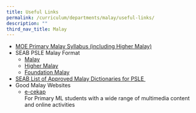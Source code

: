 ```yaml
---
title: Useful Links
permalink: /curriculum/departments/malay/useful-links/
description: ""
third_nav_title: Malay
---
```


<ul>
<li><a href="https://www.moe.gov.sg/-/media/files/primary/malay-primary-2015.pdf?la=en&amp;hash=3D78EE4296AEA86D7B640415CFC0C36BCF2C391F" target="_blank" rel="noopener">MOE Primary Malay Syllabus (including Higher Malay)</a></li>
<li>
<div>SEAB PSLE Malay Format</div>
<ul>
<li><a href="https://www.seab.gov.sg/docs/default-source/national-examinations/syllabus/psle/2021_psle_subject_info/0006_y21_sy.pdf" target="_blank" rel="noopener">Malay</a></li>
<li><a href="https://www.seab.gov.sg/docs/default-source/national-examinations/syllabus/psle/2021_psle_subject_info/0016_y21_sy.pdf" target="_blank" rel="noopener">Higher Malay</a></li>
<li><a href="https://www.seab.gov.sg/docs/default-source/national-examinations/syllabus/psle/2021_psle_subject_info/0026_y21_sy.pdf" target="_blank" rel="noopener">Foundation Malay</a></li>
</ul>
</li>
<li><a href="https://www.seab.gov.sg/docs/default-source/documents/list_of_dictionaries_for_examination.pdf?sfvrsn=cc8b47b6_4" target="_blank" rel="noopener">SEAB List of Approved Malay Dictionaries for PSLE&nbsp;</a></li>
<li>
<div>Good Malay Websites</div>
<ul>
<li>
<a href="https://www.mtl.moe.edu.sg/ecekap/index.html" target="_blank" rel="noopener">e-cekap</a>
<div>For Primary ML students with a wide range of multimedia content and online activities</div>
</li>
</ul>
</li>